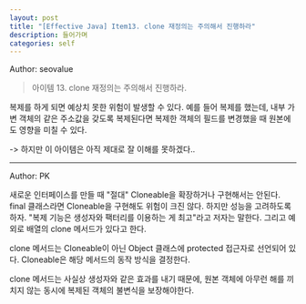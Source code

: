 ```yaml
---
layout: post
title: "[Effective Java] Item13. clone 재정의는 주의해서 진행하라"
description: 들어가며
categories: self
---
```


Author: seovalue

> 아이템 13. clone 재정의는 주의해서 진행하라.

복제를 하게 되면 예상치 못한 위험이 발생할 수 있다. 예를 들어 복제를 했는데, 내부 가변 객체의 같은 주소값을 갖도록 복제된다면 복제한 객체의 필드를 변경했을 때 원본에도 영향을 미칠 수 있다.

-> 하지만 이 아이템은 아직 제대로 잘 이해를 못하겠다.. 

-----

Author: PK

새로운 인터페이스를 만들 때 "절대" Cloneable을 확장하거나 구현해서는 안된다. final 클래스라면 Cloneable을 구현해도 위험이 크진 않다. 하지만 성능을 고려하도록 하자. "복제 기능은 생성자와 팩터리를 이용하는 게 최고"라고 저자는 말한다. 그리고 예외로 배열의 clone 메서드가 있다고 한다.

clone 메서드는 Cloneable이 아닌 Object 클래스에 protected 접근자로 선언되어 있다. Cloneable은 해당 메서드의 동작 방식을 결정한다.

clone 메서드는 사실상 생성자와 같은 효과를 내기 때문에, 원본 객체에 아무런 해를 끼치지 않는 동시에 복제된 객체의 불변식을 보장해야한다.
